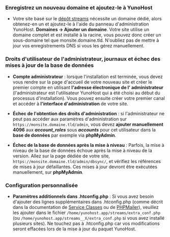 ### Enregistrez un nouveau domaine et ajoutez-le à YunoHost

- Votre site basé sur le [dépôt streams](https://codeberg.org/streams/streams/) nécessite un domaine dédié, alors obtenez-en un et ajoutez-le à l'aide du panneau d'administration YunoHost. **Domaines -> Ajouter un domaine**. Votre site utilise un domaine complet et est installé à la racine, vous pouvez donc créer un sous-domaine tel que monsite.domaine.tld. N'oubliez pas de mettre à jour vos enregistrements DNS si vous les gérez manuellement.

### Droits d'utilisateur de l'administrateur, journaux et échec des mises à jour de la base de données

- **Compte administrateur** : lorsque l'installation est terminée, vous devez vous rendre sur la page d'accueil de votre nouveau site et créer le premier compte en utilisant **l'adresse électronique de l' administrateur** (l'administrateur est l'utilisateur YunoHost qui a été choisi au début du processus d'installation). Vous pouvez ensuite créer votre premier canal et accéder à **l'interface d'administration** de votre site.

- **Échec de l'obtention des droits d'administration** : si l'administrateur ne peut pas accéder aux paramètres d'administration sur `https://monsite.domaine.tld/admin`, vous devez **ajouter manuellement 4096** aux ***account_roles*** sous ***accounts*** pour cet utilisateur dans la **base de données** par exemple via **phpMyAdmin**.

- **Échec de la base de données après la mise à niveau** : Parfois, la mise à niveau de la base de données échoue après la mise à niveau de la version. Allez sur la page dédiée de votre site, `https://monsite.domaine.tld/admin/dbsync/`, et vérifiez les références de mises à jour défaillantes. Ces mises à jour devront être exécutées manuellement, sur **phpMyAdmin**.

### Configuration personnalisée

- **Paramètres additionnels dans .htconfig.php** : Si vous avez besoin d'ajouter des lignes supplémentaires dans .htconfig.php (comme décrit dans la documentation de [Service Classes](https://codeberg.org/streams/streams/src/commit/c75afc9ab4b9ba19628008c14459756edf9c291a/doc/admin/en/Service_Classes.mc) ou de [PHPMailer](https://codeberg.org/streams/streams/src/commit/c75afc9ab4b9ba19628008c14459756edf9c291a/doc/admin/en/SMTP.mc)), veuillez les ajouter dans le fichier `/home/yunohost.app/streams/extra_conf.php` (ou `/home/yunohost.app/streams__X/extra_conf.php` si vous avez installé plusieurs sites). Ne touchez pas à .htconfig.php car vos modifications seront effacées lors de la mise à jour du paquet YunoHost.
